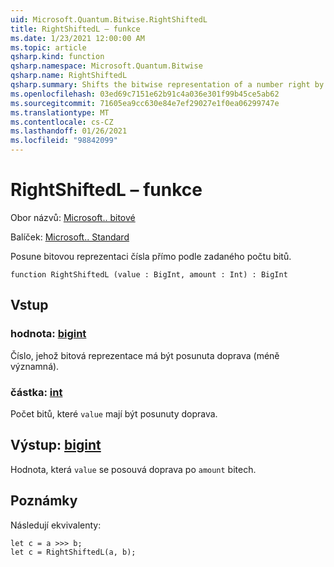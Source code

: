 ```yaml
---
uid: Microsoft.Quantum.Bitwise.RightShiftedL
title: RightShiftedL – funkce
ms.date: 1/23/2021 12:00:00 AM
ms.topic: article
qsharp.kind: function
qsharp.namespace: Microsoft.Quantum.Bitwise
qsharp.name: RightShiftedL
qsharp.summary: Shifts the bitwise representation of a number right by a given number of bits.
ms.openlocfilehash: 03ed69c7151e62b91c4a036e301f99b45ce5ab62
ms.sourcegitcommit: 71605ea9cc630e84e7ef29027e1f0ea06299747e
ms.translationtype: MT
ms.contentlocale: cs-CZ
ms.lasthandoff: 01/26/2021
ms.locfileid: "98842099"
---
```

# <a name="rightshiftedl-function"></a>RightShiftedL – funkce

Obor názvů: [Microsoft.. bitové](xref:Microsoft.Quantum.Bitwise)

Balíček: [Microsoft.. Standard](https://nuget.org/packages/Microsoft.Quantum.Standard)


Posune bitovou reprezentaci čísla přímo podle zadaného počtu bitů.

```qsharp
function RightShiftedL (value : BigInt, amount : Int) : BigInt
```


## <a name="input"></a>Vstup

### <a name="value--bigint"></a>hodnota: [bigint](xref:microsoft.quantum.lang-ref.bigint)

Číslo, jehož bitová reprezentace má být posunuta doprava (méně významná).


### <a name="amount--int"></a>částka: [int](xref:microsoft.quantum.lang-ref.int)

Počet bitů, které `value` mají být posunuty doprava.



## <a name="output--bigint"></a>Výstup: [bigint](xref:microsoft.quantum.lang-ref.bigint)

Hodnota, která `value` se posouvá doprava po `amount` bitech.

## <a name="remarks"></a>Poznámky

Následují ekvivalenty:

```qsharp
let c = a >>> b;
let c = RightShiftedL(a, b);
```
